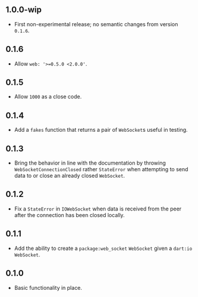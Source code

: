 ## 1.0.0-wip

- First non-experimental release; no semantic changes from version `0.1.6`.

## 0.1.6

- Allow `web: '>=0.5.0 <2.0.0'`.

## 0.1.5

- Allow `1000` as a close code.

## 0.1.4

- Add a `fakes` function that returns a pair of `WebSocket`s useful in
  testing.

## 0.1.3

- Bring the behavior in line with the documentation by throwing
  `WebSocketConnectionClosed` rather `StateError` when attempting to send
  data to or close an already closed `WebSocket`.

## 0.1.2

- Fix a `StateError` in `IOWebSocket` when data is received from the peer
  after the connection has been closed locally.

## 0.1.1

- Add the ability to create a `package:web_socket` `WebSocket` given a
  `dart:io` `WebSocket`.

## 0.1.0

- Basic functionality in place.
